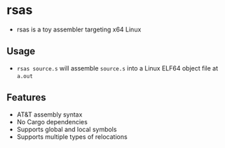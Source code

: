 # rsas
- rsas is a toy assembler targeting x64 Linux
## Usage
- `rsas source.s` will assemble `source.s` into a Linux ELF64 object file at `a.out`
## Features
- AT&T assembly syntax
- No Cargo dependencies
- Supports global and local symbols
- Supports multiple types of relocations
